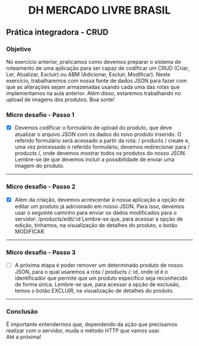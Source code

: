 
<h1 align="center">DH MERCADO LIVRE BRASIL </h1>

## Prática integradora - CRUD 
### Objetivo 
<div>
No exercício anterior, praticamos como devemos preparar o sistema de roteamento de uma
aplicação para ser capaz de codificar um CRUD (Criar, Ler, Atualizar, Excluir) ou ABM
(Adicionar, Excluir, Modificar).
Neste exercício, trabalharemos com nossa fonte de dados JSON para fazer com que as
alterações sejam armazenadas usando cada uma das rotas que implementamos na aula
anterior. Além disso, estaremos trabalhando no upload de imagens dos produtos.
Boa sorte!
</div>

### Micro desafio - Passo 1 

- [X] Devemos codificar o formulário de upload do produto, que deve atualizar o arquivo JSON com os dados do novo produto inserido.
O referido formulário será acessado a partir da rota: / products / create e, uma vez processado
o referido formulário, devemos redirecionar para / products /, onde devemos mostrar todos os
produtos do nosso JSON. Lembre-se de que devemos incluir a possibilidade de enviar uma
imagem do produto.

<hr>

### Micro desafio - Passo 2 



- [X] Além da criação, devemos acrescentar à nossa aplicação a opção de editar um produto já
adicionado em nosso JSON. Para isso, devemos usar o seguinte caminho para enviar os
dados modificados para o servidor: /products/edit/:id
Lembre-se que, para acessar a opção de edição, tínhamos, na visualização de detalhes do
produto, o botão MODIFICAR.

<hr>

### Micro desafio - Passo 3


- [ ] A próxima etapa é poder remover um determinado produto de nosso JSON, para o qual
usaremos a rota / products /: id, onde id é o identificador que permite que um produto
específico seja reconhecido de forma única.
Lembre-se que, para acessar a opção de exclusão, temos o botão EXCLUIR, na visualização
de detalhes do produto.

<hr>


### Conclusão 

<div>
É importante entendermos que, dependendo da ação que precisamos realizar com o
servidor, muda o método HTTP que vamos usar.
</div>
Até a próxima!
 
